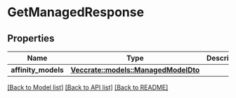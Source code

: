 # GetManagedResponse

## Properties

Name | Type | Description | Notes
------------ | ------------- | ------------- | -------------
**affinity_models** | [**Vec<crate::models::ManagedModelDto>**](ManagedModelDto.md) |  | 

[[Back to Model list]](../README.md#documentation-for-models) [[Back to API list]](../README.md#documentation-for-api-endpoints) [[Back to README]](../README.md)


